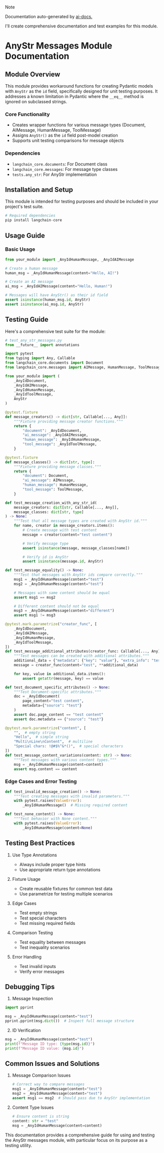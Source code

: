 
> [!NOTE]
> Documentation auto-generated by [ai-docs.](https://github.com/connor-john/ai-docs)

I'll create comprehensive documentation and test examples for this module.

# AnyStr Messages Module Documentation

## Module Overview
This module provides workaround functions for creating Pydantic models with `AnyStr` as the `id` field, specifically designed for unit testing purposes. It addresses a known limitation in Pydantic where the `__eq__` method is ignored on subclassed strings.

### Core Functionality
- Creates wrapper functions for various message types (Document, AIMessage, HumanMessage, ToolMessage)
- Assigns `AnyStr()` as the `id` field post-model creation
- Supports unit testing comparisons for message objects

### Dependencies
- `langchain_core.documents`: For Document class
- `langchain_core.messages`: For message type classes
- `tests.any_str`: For AnyStr implementation

## Installation and Setup
This module is intended for testing purposes and should be included in your project's test suite.

```python
# Required dependencies
pip install langchain-core
```

## Usage Guide

### Basic Usage
```python
from your_module import _AnyIdHumanMessage, _AnyIdAIMessage

# Create a human message
human_msg = _AnyIdHumanMessage(content="Hello, AI!")

# Create an AI message
ai_msg = _AnyIdAIMessage(content="Hello, Human!")

# Messages will have AnyStr() as their id field
assert isinstance(human_msg.id, AnyStr)
assert isinstance(ai_msg.id, AnyStr)
```

## Testing Guide

Here's a comprehensive test suite for the module:

```python
# test_any_str_messages.py
from __future__ import annotations

import pytest
from typing import Any, Callable
from langchain_core.documents import Document
from langchain_core.messages import AIMessage, HumanMessage, ToolMessage

from your_module import (
    _AnyIdDocument,
    _AnyIdAIMessage,
    _AnyIdHumanMessage,
    _AnyIdToolMessage,
    AnyStr
)

@pytest.fixture
def message_creators() -> dict[str, Callable[..., Any]]:
    """Fixture providing message creator functions."""
    return {
        "document": _AnyIdDocument,
        "ai_message": _AnyIdAIMessage,
        "human_message": _AnyIdHumanMessage,
        "tool_message": _AnyIdToolMessage,
    }

@pytest.fixture
def message_classes() -> dict[str, type]:
    """Fixture providing message classes."""
    return {
        "document": Document,
        "ai_message": AIMessage,
        "human_message": HumanMessage,
        "tool_message": ToolMessage,
    }

def test_message_creation_with_any_str_id(
    message_creators: dict[str, Callable[..., Any]],
    message_classes: dict[str, type]
) -> None:
    """Test that all message types are created with AnyStr id."""
    for name, creator in message_creators.items():
        # Create message with test content
        message = creator(content="test content")

        # Verify message type
        assert isinstance(message, message_classes[name])

        # Verify id is AnyStr
        assert isinstance(message.id, AnyStr)

def test_message_equality() -> None:
    """Test that messages with AnyStr ids compare correctly."""
    msg1 = _AnyIdHumanMessage(content="test")
    msg2 = _AnyIdHumanMessage(content="test")

    # Messages with same content should be equal
    assert msg1 == msg2

    # Different content should not be equal
    msg3 = _AnyIdHumanMessage(content="different")
    assert msg1 != msg3

@pytest.mark.parametrize("creator_func", [
    _AnyIdDocument,
    _AnyIdAIMessage,
    _AnyIdHumanMessage,
    _AnyIdToolMessage,
])
def test_message_additional_attributes(creator_func: Callable[..., Any]) -> None:
    """Test messages can be created with additional attributes."""
    additional_data = {"metadata": {"key": "value"}, "extra_info": "test"}
    message = creator_func(content="test", **additional_data)

    for key, value in additional_data.items():
        assert getattr(message, key) == value

def test_document_specific_attributes() -> None:
    """Test Document-specific attributes."""
    doc = _AnyIdDocument(
        page_content="test content",
        metadata={"source": "test"}
    )
    assert doc.page_content == "test content"
    assert doc.metadata == {"source": "test"}

@pytest.mark.parametrize("content", [
    "",  # empty string
    "Hello",  # simple string
    "Multi\nLine\nContent",  # multiline
    "Special chars: !@#$%^&*()",  # special characters
])
def test_message_content_variations(content: str) -> None:
    """Test messages with various content types."""
    msg = _AnyIdHumanMessage(content=content)
    assert msg.content == content
```

### Edge Cases and Error Testing
```python
def test_invalid_message_creation() -> None:
    """Test creating messages with invalid parameters."""
    with pytest.raises(ValueError):
        _AnyIdHumanMessage()  # Missing required content

def test_none_content() -> None:
    """Test behavior with None content."""
    with pytest.raises(ValueError):
        _AnyIdHumanMessage(content=None)
```

## Testing Best Practices

1. Use Type Annotations
   - Always include proper type hints
   - Use appropriate return type annotations

2. Fixture Usage
   - Create reusable fixtures for common test data
   - Use parametrize for testing multiple scenarios

3. Edge Cases
   - Test empty strings
   - Test special characters
   - Test missing required fields

4. Comparison Testing
   - Test equality between messages
   - Test inequality scenarios

5. Error Handling
   - Test invalid inputs
   - Verify error messages

## Debugging Tips

1. Message Inspection
```python
import pprint

msg = _AnyIdHumanMessage(content="test")
pprint.pprint(msg.dict())  # Inspect full message structure
```

2. ID Verification
```python
msg = _AnyIdHumanMessage(content="test")
print(f"Message ID type: {type(msg.id)}")
print(f"Message ID value: {msg.id}")
```

## Common Issues and Solutions

1. Message Comparison Issues
   ```python
   # Correct way to compare messages
   msg1 = _AnyIdHumanMessage(content="test")
   msg2 = _AnyIdHumanMessage(content="test")
   assert msg1 == msg2  # Should pass due to AnyStr implementation
   ```

2. Content Type Issues
   ```python
   # Ensure content is string
   content: str = "test"
   msg = _AnyIdHumanMessage(content=content)
   ```

This documentation provides a comprehensive guide for using and testing the AnyStr messages module, with particular focus on its purpose as a testing utility.

